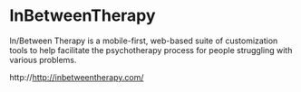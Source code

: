 # InBetweenTherapy
In/Between Therapy is a mobile-first, web-based suite of customization tools to help facilitate the  psychotherapy process for people struggling with various problems.

http://http://inbetweentherapy.com/
